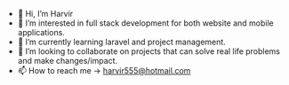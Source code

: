 - 👋 Hi, I’m Harvir
- 👀 I’m interested in full stack development for both website and mobile applications.
- 🌱 I’m currently learning laravel and project management.
- 💞️ I’m looking to collaborate on projects that can solve real life problems and make changes/impact.
- 📫 How to reach me -> harvir555@hotmail.com
